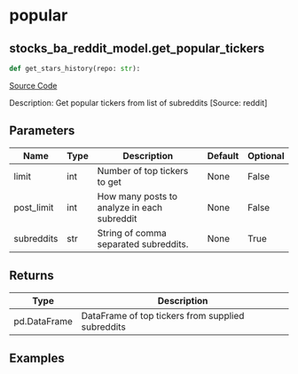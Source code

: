 # popular

## stocks_ba_reddit_model.get_popular_tickers

```python
def get_stars_history(repo: str):
```
[Source Code](https://github.com/OpenBB-finance/OpenBBTerminal/tree/main/openbb_terminal/decorators.py#L146)

Description: Get popular tickers from list of subreddits [Source: reddit]

## Parameters

| Name | Type | Description | Default | Optional |
| ---- | ---- | ----------- | ------- | -------- |
| limit | int | Number of top tickers to get | None | False |
| post_limit | int | How many posts to analyze in each subreddit | None | False |
| subreddits | str | String of comma separated subreddits. | None | True |

## Returns

| Type | Description |
| ---- | ----------- |
| pd.DataFrame | DataFrame of top tickers from supplied subreddits |

## Examples

